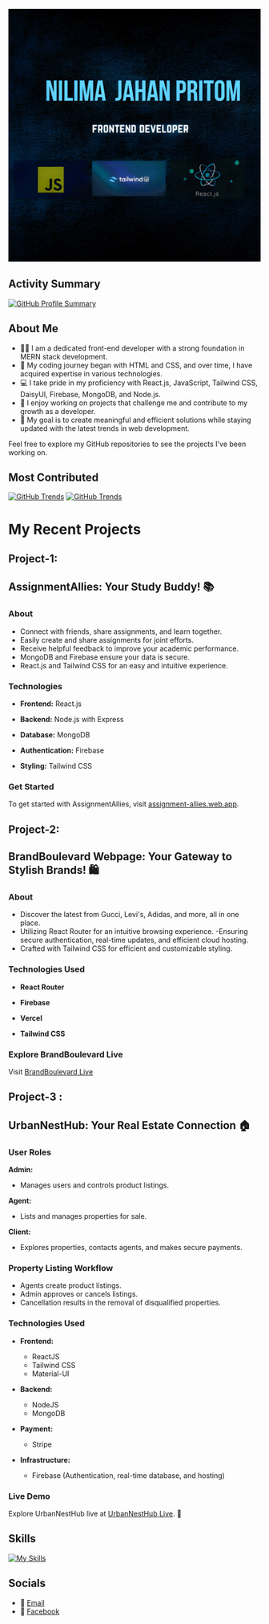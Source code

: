 

[![Your Image Alt Text](./newbanner.jpg)](https://git.io/streak-stats)

## Activity Summary
[![GitHub Profile Summary](https://github-profile-summary-cards.vercel.app/api/cards/profile-details?username=Pritom003)](https://github-profile-summary-cards.vercel.app/api/cards/profile-details?username=Pritom003)

## About Me
- 👨‍💻 I am a dedicated front-end developer with a strong foundation in MERN stack development.
- 🚀 My coding journey began with HTML and CSS, and over time, I have acquired expertise in various technologies.
- 💻 I take pride in my proficiency with React.js, JavaScript, Tailwind CSS, DaisyUI, Firebase, MongoDB, and Node.js.
- 🌱 I enjoy working on projects that challenge me and contribute to my growth as a developer.
- 🎯 My goal is to create meaningful and efficient solutions while staying updated with the latest trends in web development.

Feel free to explore my GitHub repositories to see the projects I've been working on.

## Most Contributed
[![GitHub Trends](https://api.githubtrends.io/user/svg/Pritom003/repos?time_range=one_year&theme=bright_lights)](https://api.githubtrends.io/user/svg/Pritom003/repos?time_range=one_year&theme=bright_lights)
[![GitHub Trends](https://api.githubtrends.io/user/svg/Pritom003/langs?time_range=one_year&theme=classic)](https://api.githubtrends.io/user/svg/Pritom003/repos?time_range=one_year&theme=bright_lights)
# My Recent Projects
## Project-1:

## AssignmentAllies: Your Study Buddy! 📚

### About

- Connect with friends, share assignments, and learn together.
- Easily create and share assignments for joint efforts.
- Receive helpful feedback to improve your academic performance.
- MongoDB and Firebase ensure your data is secure.
- React.js and Tailwind CSS for an easy and intuitive experience.

### Technologies

- **Frontend:** React.js
  
- **Backend:** Node.js with Express
  
- **Database:** MongoDB
  
- **Authentication:** Firebase
  
- **Styling:** Tailwind CSS

### Get Started

To get started with AssignmentAllies, visit [assignment-allies.web.app](https://assignment-allies.web.app). 
##  Project-2:
## BrandBoulevard Webpage: Your Gateway to Stylish Brands! 🛍️

### About

-  Discover the latest from Gucci, Levi's, Adidas, and more, all in one place.
-  Utilizing React Router for an intuitive browsing experience.
-Ensuring secure authentication, real-time updates, and efficient cloud hosting.
- Crafted with Tailwind CSS for efficient and customizable styling.

### Technologies Used

- **React Router**
  
- **Firebase**
  
- **Vercel**
  
- **Tailwind CSS**

### Explore BrandBoulevard Live

Visit [BrandBoulevard Live](#) 
## Project-3 :
## UrbanNestHub: Your Real Estate Connection 🏠

### User Roles

**Admin:**
- Manages users and controls product listings.

**Agent:**
- Lists and manages properties for sale.

**Client:**
- Explores properties, contacts agents, and makes secure payments.

### Property Listing Workflow

- Agents create product listings.
- Admin approves or cancels listings.
- Cancellation results in the removal of disqualified properties.

### Technologies Used

- **Frontend:** 
  - ReactJS
  - Tailwind CSS
  - Material-UI

- **Backend:** 
  - NodeJS
  - MongoDB

- **Payment:**
  - Stripe

- **Infrastructure:**
  - Firebase (Authentication, real-time database, and hosting)
### Live Demo

Explore UrbanNestHub live at [UrbanNestHub Live](https://urbannesthubs-d6f4b.web.app/). 🌟

## Skills
[![My Skills](https://skillicons.dev/icons?i=js,html,css,firebase,mongodb,nodejs,tailwind,react,vscode)](https://skillicons.dev)

## Socials
- 📧 [Email](mailto:njahanpritom65@gmail.com)
- 💼 [Facebook](https://www.facebook.com/profile.php?id=100078328218649)
